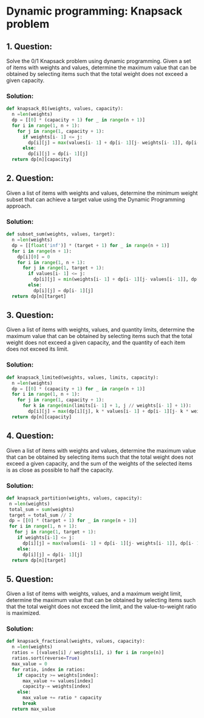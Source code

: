 # Dynamic programming: Knapsack problem
## 1. **Question:**
Solve the 0/1 Knapsack problem using dynamic programming. Given a set of items with weights and values, determine the maximum value that can be obtained by selecting items such that the total weight does not exceed a given capacity.
### Solution:
 ```python
 def knapsack_01(weights, values, capacity):
   n =len(weights)
   dp = [[0] * (capacity + 1) for _ in range(n + 1)]
   for i in range(1, n + 1):
     for j in range(1, capacity + 1):
       if weights[i- 1] <= j:
         dp[i][j] = max(values[i- 1] + dp[i- 1][j- weights[i- 1]], dp[i- 1][j])
       else:
         dp[i][j] = dp[i- 1][j]
   return dp[n][capacity]
 ```
## 2. **Question:**
Given a list of items with weights and values, determine the minimum weight subset that can achieve a target value using the Dynamic Programming approach.
### Solution:
 ```python
 def subset_sum(weights, values, target):
   n =len(weights)
   dp = [[float('inf')] * (target + 1) for _ in range(n + 1)]
   for i in range(n + 1):
     dp[i][0] = 0
     for i in range(1, n + 1):
       for j in range(1, target + 1):
         if values[i- 1] <= j:
           dp[i][j] = min(weights[i- 1] + dp[i- 1][j- values[i- 1]], dp[i- 1][j])
         else:
           dp[i][j] = dp[i- 1][j]
   return dp[n][target]
 ```
## 3. **Question:**
Given a list of items with weights, values, and quantity limits, determine the maximum value that can be obtained by selecting items such that the total weight does not exceed a given capacity, and the quantity of each item does not exceed its limit.
### Solution:
 ```python
 def knapsack_limited(weights, values, limits, capacity):
   n =len(weights)
   dp = [[0] * (capacity + 1) for _ in range(n + 1)]
   for i in range(1, n + 1):
     for j in range(1, capacity + 1):
       for k in range(min(limits[i- 1] + 1, j // weights[i- 1] + 1)):
         dp[i][j] = max(dp[i][j], k * values[i- 1] + dp[i- 1][j- k * weights[i- 1]])
   return dp[n][capacity]
 ```
## 4. **Question:**
Given a list of items with weights and values, determine the maximum value that can be obtained by selecting items such that the total weight does not exceed a given capacity, and the sum of the weights of the selected items is as close as possible to half the capacity.
### Solution:
 ```python
def knapsack_partition(weights, values, capacity):
  n =len(weights)
  total_sum = sum(weights)
  target = total_sum // 2
  dp = [[0] * (target + 1) for _ in range(n + 1)]
  for i in range(1, n + 1):
    for j in range(1, target + 1):
     if weights[i-1] <= j:
       dp[i][j] = max(values[i- 1] + dp[i- 1][j- weights[i- 1]], dp[i- 1][j])
     else:
       dp[i][j] = dp[i- 1][j]
   return dp[n][target]
 ```
## 5. **Question:**
Given a list of items with weights, values, and a maximum weight limit, determine the maximum value that can be obtained by selecting items such that the total weight does not exceed the limit, and the value-to-weight ratio is maximized.
### Solution:
 ```python
 def knapsack_fractional(weights, values, capacity):
   n =len(weights)
   ratios = [(values[i] / weights[i], i) for i in range(n)]
   ratios.sort(reverse=True)
   max_value = 0
   for ratio, index in ratios:
     if capacity >= weights[index]:
       max_value += values[index]
       capacity-= weights[index]
     else:
       max_value += ratio * capacity
       break
   return max_value
```
